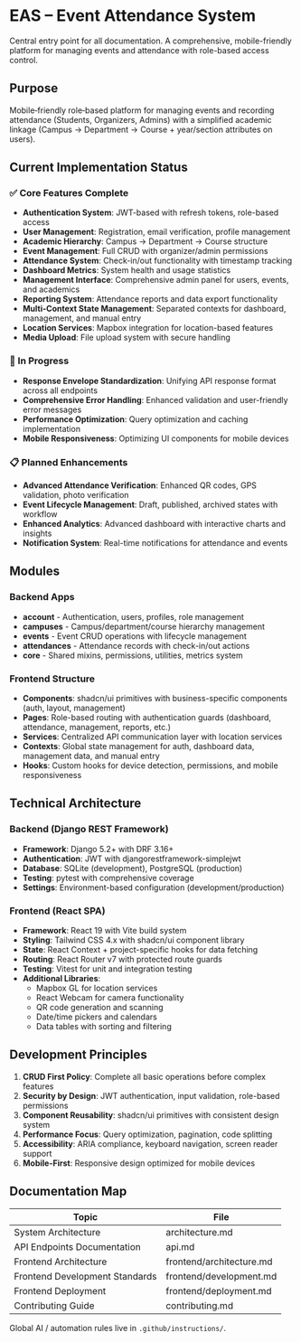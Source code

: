 # EAS – Event Attendance System

Central entry point for all documentation. A comprehensive, mobile-friendly platform for managing events and attendance with role-based access control.

## Purpose

Mobile‑friendly role‑based platform for managing events and recording attendance (Students, Organizers, Admins) with a simplified academic linkage (Campus → Department → Course + year/section attributes on users).

## Current Implementation Status

### ✅ Core Features Complete

- **Authentication System**: JWT-based with refresh tokens, role-based access
- **User Management**: Registration, email verification, profile management
- **Academic Hierarchy**: Campus → Department → Course structure
- **Event Management**: Full CRUD with organizer/admin permissions
- **Attendance System**: Check-in/out functionality with timestamp tracking
- **Dashboard Metrics**: System health and usage statistics
- **Management Interface**: Comprehensive admin panel for users, events, and academics
- **Reporting System**: Attendance reports and data export functionality
- **Multi-Context State Management**: Separated contexts for dashboard, management, and manual entry
- **Location Services**: Mapbox integration for location-based features
- **Media Upload**: File upload system with secure handling

### 🚧 In Progress

- **Response Envelope Standardization**: Unifying API response format across all endpoints
- **Comprehensive Error Handling**: Enhanced validation and user-friendly error messages
- **Performance Optimization**: Query optimization and caching implementation
- **Mobile Responsiveness**: Optimizing UI components for mobile devices

### 📋 Planned Enhancements

- **Advanced Attendance Verification**: Enhanced QR codes, GPS validation, photo verification
- **Event Lifecycle Management**: Draft, published, archived states with workflow
- **Enhanced Analytics**: Advanced dashboard with interactive charts and insights
- **Notification System**: Real-time notifications for attendance and events

## Modules

### Backend Apps

- **account** - Authentication, users, profiles, role management
- **campuses** - Campus/department/course hierarchy management
- **events** - Event CRUD operations with lifecycle management
- **attendances** - Attendance records with check-in/out actions
- **core** - Shared mixins, permissions, utilities, metrics system

### Frontend Structure

- **Components**: shadcn/ui primitives with business-specific components (auth, layout, management)
- **Pages**: Role-based routing with authentication guards (dashboard, attendance, management, reports, etc.)
- **Services**: Centralized API communication layer with location services
- **Contexts**: Global state management for auth, dashboard data, management data, and manual entry
- **Hooks**: Custom hooks for device detection, permissions, and mobile responsiveness

## Technical Architecture

### Backend (Django REST Framework)

- **Framework**: Django 5.2+ with DRF 3.16+
- **Authentication**: JWT with djangorestframework-simplejwt
- **Database**: SQLite (development), PostgreSQL (production)
- **Testing**: pytest with comprehensive coverage
- **Settings**: Environment-based configuration (development/production)

### Frontend (React SPA)

- **Framework**: React 19 with Vite build system
- **Styling**: Tailwind CSS 4.x with shadcn/ui component library
- **State**: React Context + project-specific hooks for data fetching
- **Routing**: React Router v7 with protected route guards
- **Testing**: Vitest for unit and integration testing
- **Additional Libraries**:
  - Mapbox GL for location services
  - React Webcam for camera functionality
  - QR code generation and scanning
  - Date/time pickers and calendars
  - Data tables with sorting and filtering

## Development Principles

1. **CRUD First Policy**: Complete all basic operations before complex features
2. **Security by Design**: JWT authentication, input validation, role-based permissions
3. **Component Reusability**: shadcn/ui primitives with consistent design system
4. **Performance Focus**: Query optimization, pagination, code splitting
5. **Accessibility**: ARIA compliance, keyboard navigation, screen reader support
6. **Mobile-First**: Responsive design optimized for mobile devices

## Documentation Map

| Topic                          | File                     |
| ------------------------------ | ------------------------ |
| System Architecture            | architecture.md          |
| API Endpoints Documentation    | api.md                   |
| Frontend Architecture          | frontend/architecture.md |
| Frontend Development Standards | frontend/development.md  |
| Frontend Deployment            | frontend/deployment.md   |
| Contributing Guide             | contributing.md          |

Global AI / automation rules live in `.github/instructions/`.
